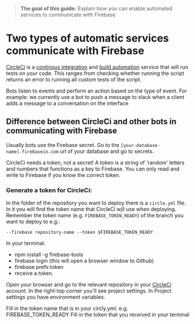 > **The goal of this guide:** Explain how you can enable automated services to communicate with Firebase

# Two types of automatic services communicate with Firebase

[CircleCi](https://circleci.com/) is a [continous integration](https://en.wikipedia.org/wiki/Continuous_integration) and [build automation](https://en.wikipedia.org/wiki/Build_automation) service that will run tests on your code. This ranges from checking whether running the script returns an error to running all custom tests of the script.

Bots listen to events and perform an action based on the type of event.
For example: we currently use a bot to push a message to slack when a client adds a message to a conversation on the interface

## Difference between CircleCi and other bots in communicating with Firebase
Usually bots use the Firebase secret. Go to the ```[your-database-name].firebaseio.com``` url of your database and go to secrets.

CircleCi needs a token, not a secret! A token is a string of 'random' letters and numbers that functions as a key to Firebase. You can only read and write to Firebase if you know the correct token.

### Generate a token for CircleCi:
In the folder of the repository you want to deploy there is a ```circle.yml``` file.
In it you will find the token name that CircleCi wįll use when deploying.
Remember the token name (e.g. ```FIREBASE_TOKEN_READY```) of the branch you want to deploy to e.g.:
```
--firebase repository-name --token $FIREBASE_TOKEN_READY
```


In your terminal:
- npm install -g firebase-tools
- firebase login (this will open a browser window to Github)
- firebase prefs:token
- receive a token.


Open your browser and go to the relevant repository in your [CircleCi](https://circleci.com/) account.
In the right-top corner you'll see project settings.
In Project settings you have environment variables.

Fill in the token name that is in your circly.yml: e.g. FIREBASE_TOKEN_READY
Fill in the token that you received in your terminal
